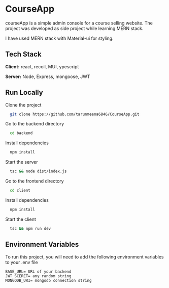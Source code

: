 
# CourseApp

courseApp is a simple admin console for a course selling website. The project was developed as side project while learning MERN stack.

I have used MERN stack with Material-ui for styling.


## Tech Stack

**Client:** react, recoil, MUI,
ypescript

**Server:** Node, Express, mongoose, JWT 



## Run Locally

Clone the project

```bash
  git clone https://github.com/tarunmeena6846/CourseApp.git
```

Go to the backend directory

```bash
  cd backend
```

Install dependencies

```bash
  npm install
```

Start the server

```bash
  tsc && node dist/index.js
```

Go to the frontend directory

```bash
  cd client
```

Install dependencies

```bash
  npm install
```

Start the client

```bash
  tsc && npm run dev
```


## Environment Variables

To run this project, you will need to add the following environment variables to your .env file

    BASE_URL= URL of your backend
    JWT_SCERET= any random string
    MONGODB_URI= mongodb connection string
    

